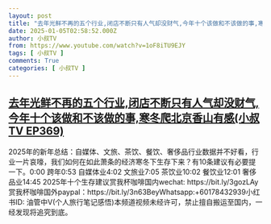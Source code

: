 ```yaml
---
layout: post
title: "去年光鲜不再的五个行业,闭店不断只有人气却没财气,今年十个该做和不该做的事,寒冬爬北京香山有感(小叔TV EP369)"
date: 2025-01-05T02:58:52.000Z
author: 小叔TV
from: https://www.youtube.com/watch?v=1oF8iTU9EJY
tags: [ 小叔TV ]
comments: True
categories: [ 小叔TV ]
---
```

<!--1736045932000-->
[去年光鲜不再的五个行业,闭店不断只有人气却没财气,今年十个该做和不该做的事,寒冬爬北京香山有感(小叔TV EP369)](https://www.youtube.com/watch?v=1oF8iTU9EJY)
------

<div>
2025年的新年总结：自媒体、文旅、茶饮、餐饮、奢侈品行业数据并不好看，行业一片哀嚎，我们如何在如此萧条的经济寒冬下生存下来？有10条建议有必要提一下。0:00 跨年0:53 自媒体业4:02 文旅业7:05 茶饮业10:02 餐饮业12:01 奢侈品业14:45 2025年十个生存建议赏我杯咖啡国内wechat: https://bit.ly/3gozLAy赏我杯咖啡国外paypal：https://bit.ly/3n63BeyWhatsapp:+60178432939小红书ID: 油管中V(个人旅行笔记感悟)本频道视频未经许可，禁止擅自搬运至国内，一经发现将追究到底。
</div>
